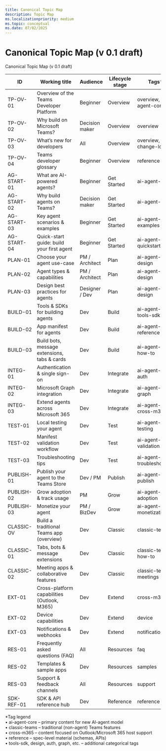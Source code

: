 ```yaml
---
title: Canonical Topic Map
description: Topic Map
ms.localizationpriority: medium
ms.topic: conceptual
ms.date: 07/02/2025
---
```


# Canonical Topic Map (v 0.1 draft)

Canonical Topic Map (v 0.1 draft)

| ID | Working title | Audience | Lifecycle stage | Tags* |
|----|---------------|----------|-----------------|-------|
| TP-OV-01 | Overview of the Teams Developer Platform | Beginner | Overview | overview, ai-agent-core |
| TP-OV-02 | Why build on Microsoft Teams? | Decision maker | Overview | overview |
| TP-OV-03 | What’s new for developers | All | Overview | overview, change-log |
| TP-OV-04 | Teams developer glossary | Beginner | Overview | reference |
| AG-START-01 | What are AI-powered agents? | Beginner | Get Started | ai-agent-core |
| AG-START-02 | Why build agents on Teams? | Decision maker | Get Started | ai-agent-core |
| AG-START-03 | Key agent scenarios & examples | Beginner | Get Started | ai-agent-core, examples |
| AG-START-04 | Quick-start guide: build your first agent | Beginner | Get Started | ai-agent-core, quickstart |
| PLAN-01 | Choose your agent use-case | PM / Architect | Plan | ai-agent-core, design |
| PLAN-02 | Agent types & capabilities | PM / Architect | Plan | ai-agent-core, design |
| PLAN-03 | Design best practices for agents | Designer / Dev | Plan | ai-agent-core, design |
| BUILD-01 | Tools & SDKs for building agents | Dev | Build | ai-agent-core, tools-sdk |
| BUILD-02 | App manifest for agents | Dev | Build | ai-agent-core, reference |
| BUILD-03 | Build bots, message extensions, tabs & cards | Dev | Build | ai-agent-core, how-to |
| INTEG-01 | Authentication & single sign-on | Dev | Integrate | ai-agent-core, auth |
| INTEG-02 | Microsoft Graph integration | Dev | Integrate | ai-agent-core, graph |
| INTEG-03 | Extend agents across Microsoft 365 | Dev | Integrate | ai-agent-core, cross-m365 |
| TEST-01 | Local testing your agent | Dev | Test | ai-agent-core, testing |
| TEST-02 | Manifest validation workflow | Dev | Test | ai-agent-core, validation |
| TEST-03 | Troubleshooting tips | Dev | Test | ai-agent-core, troubleshooting |
| PUBLISH-01 | Publish your agent to the Teams Store | Dev / PM | Publish | ai-agent-core, publish |
| PUBLISH-02 | Grow adoption & track usage | PM | Grow | ai-agent-core, adoption |
| PUBLISH-03 | Monetize your agent | PM / BizDev | Grow | ai-agent-core, monetization |
| CLASSIC-OV | Build a traditional Teams app (overview) | Dev | Classic | classic-teams |
| CLASSIC-01 | Tabs, bots & message extensions | Dev | Classic | classic-teams, how-to |
| CLASSIC-02 | Meeting apps & collaborative features | Dev | Classic | classic-teams, meetings |
| EXT-01 | Cross-platform capabilities (Outlook, M365) | Dev | Extend | cross-m365 |
| EXT-02 | Device capabilities | Dev | Extend | device |
| EXT-03 | Notifications & webhooks | Dev | Extend | notifications |
| RES-01 | Frequently asked questions (FAQ) | All | Resources | faq |
| RES-02 | Templates & sample apps | Dev | Resources | samples |
| RES-03 | Support & feedback channels | All | Resources | support |
| SDK-REF-01 | SDK & API reference hub | Dev | Reference | reference |

*Tag legend  
• ai-agent-core – primary content for new AI-agent model  
• classic-teams – traditional (non-agent) Teams features  
• cross-m365 – content focused on Outlook/Microsoft 365 host support  
• reference – spec-level material (schemas, APIs)  
• tools-sdk, design, auth, graph, etc. – additional categorical tags

